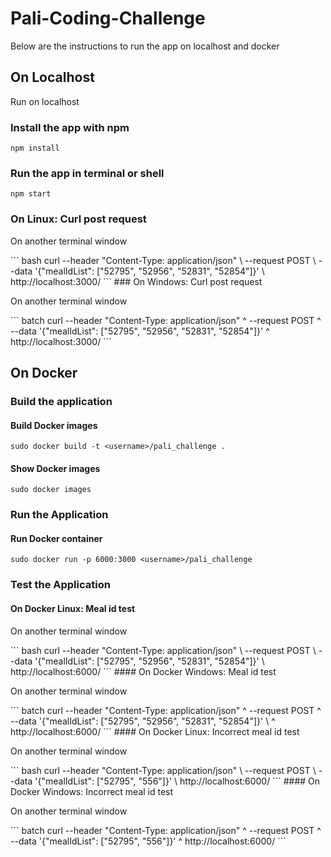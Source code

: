 # Pali-Coding-Challenge
<p> Below are the instructions to run the app on localhost and docker</p>

## On Localhost
<p>Run on localhost</p>

### Install the app with npm
```
npm install
```

### Run the app in terminal or shell 
```
npm start
```
### On Linux: Curl post request 
<p>On another terminal window</p>
``` bash 
curl --header "Content-Type: application/json" \
                --request POST \
                --data '{"mealIdList": ["52795", "52956", "52831", "52854"]}' \
                http://localhost:3000/
``` 
### On Windows: Curl post request
<p>On another terminal window</p>
``` batch 
curl --header "Content-Type: application/json" ^
                --request POST ^
                --data '{"mealIdList": ["52795", "52956", "52831", "52854"]}' ^
                http://localhost:3000/
```

## On Docker
### Build the application
#### Build Docker images 
```
sudo docker build -t <username>/pali_challenge .
``` 
#### Show Docker images
```
sudo docker images
``` 
### Run the Application
#### Run Docker container 
```
sudo docker run -p 6000:3000 <username>/pali_challenge
``` 
### Test the Application
#### On Docker Linux: Meal id test
<p>On another terminal window</p>
``` bash
curl --header "Content-Type: application/json" \
--request POST \
--data '{"mealIdList": ["52795", "52956", "52831", "52854"]}' \
http://localhost:6000/
``` 
#### On Docker Windows: Meal id test
<p>On another terminal window</p>
``` batch
curl --header "Content-Type: application/json" ^
--request POST ^
--data '{"mealIdList": ["52795", "52956", "52831", "52854"]}' \ ^
http://localhost:6000/
```
#### On Docker Linux: Incorrect meal id test
<p>On another terminal window</p>
``` bash
curl --header "Content-Type: application/json" \
--request POST \
--data '{"mealIdList": ["52795", "556"]}' \
http://localhost:6000/
``` 
#### On Docker Windows: Incorrect meal id test
<p>On another terminal window</p>
``` batch
curl --header "Content-Type: application/json" ^
--request POST ^
--data '{"mealIdList": ["52795", "556"]}' ^
http://localhost:6000/
```
